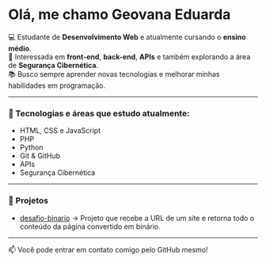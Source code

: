 # Olá, me chamo Geovana Eduarda

💻 Estudante de **Desenvolvimento Web** e atualmente cursando o **ensino médio**.  
🚀 Interessada em **front-end**, **back-end**, **APIs** e também explorando a área de **Segurança Cibernética**.  
📚 Busco sempre aprender novas tecnologias e melhorar minhas habilidades em programação.  

---

### 🔧 Tecnologias e áreas que estudo atualmente:
- HTML, CSS e JavaScript  
- PHP  
- Python  
- Git & GitHub  
- APIs  
- Segurança Cibernética  

---

### 📌 Projetos
- [desafio-binario](https://github.com/GeovanaEduarda/desafio-binario) → Projeto que recebe a URL de um site e retorna todo o conteúdo da página convertido em binário.

---

📫 Você pode entrar em contato comigo pelo GitHub mesmo!
